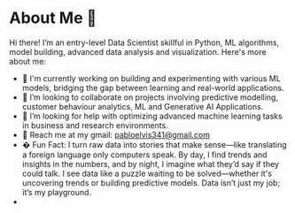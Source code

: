 # About Me 👋
Hi there! I’m an entry-level Data Scientist skillful in Python, ML algorithms, model building, advanced data analysis and visualization.
Here's more about me: 
- 👋  I'm currently working on building and experimenting with various ML models, bridging the gap between learning and real-world applications.
- 👀 I’m looking to collaborate on projects involving predictive modelling, customer behaviour analytics, ML and Generative AI Applications.
- 🌱 I’m looking for help with optimizing advanced machine learning tasks in business and research environments.
- 💞️ Reach me at my gmail: pabloelvis341@gmail.com
- � Fun Fact: I turn raw data into stories that make sense—like translating a foreign language only computers speak. By day, I find trends and insights in the numbers, and by night, I imagine what they’d say if they could talk. I see data like a puzzle waiting to be solved—whether it's uncovering trends or building predictive models. Data isn’t just my job; it’s my playground.
- 
<!---
elvis822/elvis822 is a ✨ special ✨ repository because its `README.md` (this file) appears on your GitHub profile.
You can click the Preview link to take a look at your changes.
--->
